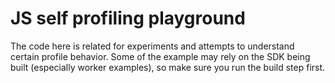 # JS self profiling playground

The code here is related for experiments and attempts to understand certain profile behavior. Some of the example may rely on the SDK being built (especially worker examples), so make sure you run the build step first.
